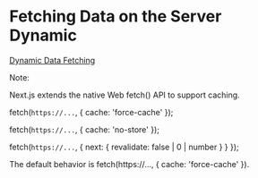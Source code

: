 # Fetching Data on the Server Dynamic

[Dynamic Data Fetching](https://beta.nextjs.org/docs/data-fetching/fetching#dynamic-data-fetching)

Note: 

Next.js extends the native Web fetch() API to support caching.

fetch(`https://...`, { cache: 'force-cache' });

fetch(`https://...`, { cache: 'no-store' });

fetch(`https://...`, { next: { revalidate: false | 0 | number } } });

The default behavior is fetch(https://..., { cache: 'force-cache' }).